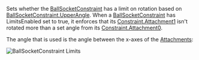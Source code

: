 Sets whether the [BallSocketConstraint](https://create.roblox.com/docs/reference/engine/classes/BallSocketConstraint) has a limit on rotation based on
[BallSocketConstraint.UpperAngle](https://create.roblox.com/docs/reference/engine/classes/BallSocketConstraint#UpperAngle). When a [BallSocketConstraint](https://create.roblox.com/docs/reference/engine/classes/BallSocketConstraint) has
LimitsEnabled set to true, it enforces that its [Constraint.Attachment1](https://create.roblox.com/docs/reference/engine/classes/Constraint#Attachment1)
isn't rotated more than a set angle from its [Constraint.Attachment0](https://create.roblox.com/docs/reference/engine/classes/Constraint#Attachment0).

The angle that is used is the angle between the x-axes of the
[Attachments](https://create.roblox.com/docs/reference/engine/classes/Attachment):

![BallSocketConstraint Limits][1]

[1]: https://prod.docsiteassets.roblox.com/assets/blta75930bd28cfe34b/BallSocketConstraintLimits.png